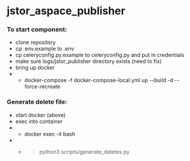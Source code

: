 # jstor_aspace_publisher

### To start component:
- clone repository
- cp .env.example to .env
- cp celeryconfig.py.example to celeryconfig.py and put in credentials
- make sure logs/jstor_publisher directory exists (need to fix)
- bring up docker
- - docker-compose -f docker-compose-local.yml up --build -d --force-recreate


### Generate delete file:
- start docker (above)
- exec into container
- - docker exec -it <containerid> bash
- - > python3 scripts/generate_deletes.py <YYYY> <MM> <DD>
